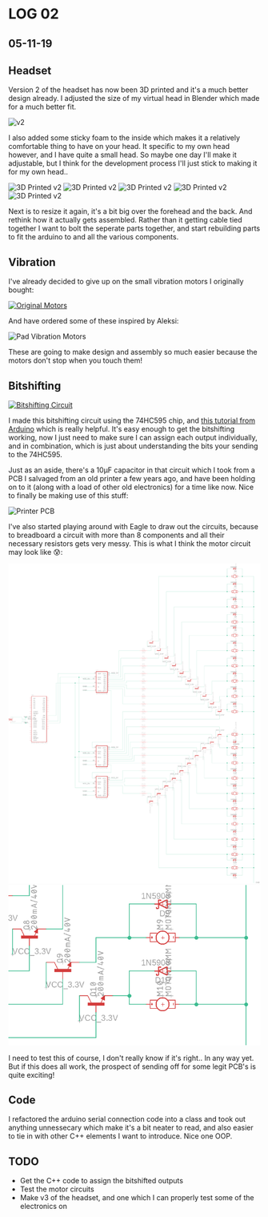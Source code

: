 # LOG 02
## 05-11-19

## Headset

Version 2 of the headset has now been 3D printed and it's a much better design already. I adjusted the size of my virtual head in Blender which made for a much better fit.

![v2](https://live.staticflickr.com/65535/49007974917_ba2cc209d0_c.jpg)

I also added some sticky foam to the inside which makes it a relatively comfortable thing to have on your head. It specific to my own head however, and I have quite a small head. So maybe one day I'll make it adjustable, but I think for the development process I'll just stick to making it for my own head..

![3D Printed v2](https://live.staticflickr.com/65535/49020597638_d256fd494d_c.jpg)
![3D Printed v2](https://live.staticflickr.com/65535/49021322592_3f211ea921_c.jpg)
![3D Printed v2](https://live.staticflickr.com/65535/49020597333_0b82232eef_c.jpg)
![3D Printed v2](https://live.staticflickr.com/65535/49020597348_3680d56225_c.jpg)
![3D Printed v2](https://live.staticflickr.com/65535/49021322332_a368043932_c.jpg)

Next is to resize it again, it's a bit big over the forehead and the back. And rethink how it actually gets assembled. Rather than it getting cable tied together I want to bolt the seperate parts together, and start rebuilding parts to fit the arduino to and all the various components.

## Vibration

I've already decided to give up on the small vibration motors I originally bought:

[![Original Motors](https://img.youtube.com/vi/K3GfDls8FJs/0.jpg)](https://www.youtube.com/watch?v=K3GfDls8FJs)

And have ordered some of these inspired by Aleksi:

![Pad Vibration Motors](https://i.ebayimg.com/images/g/jBcAAOSwvTpaHGHU/s-l500.jpg)

These are going to make design and assembly so much easier because the motors don't stop when you touch them!

## Bitshifting

[![Bitshifting Circuit](https://img.youtube.com/vi/YnUji_EFXYY/0.jpg)](https://www.youtube.com/watch?v=YnUji_EFXYY)

I made this bitshifting circuit using the 74HC595 chip, and [this tutorial from Arduino](https://www.arduino.cc/en/Tutorial/ShiftOut) which is really helpful. It's easy enough to get the bitshifting working, now I just need to make sure I can assign each output individually, and in combination, which is just about understanding the bits your sending to the 74HC595.

Just as an aside, there's a 10µF capacitor in that circuit which I took from a PCB I salvaged from an old printer a few years ago, and have been holding on to it (along with a load of other old electronics) for a time like now. Nice to finally be making use of this stuff:

![Printer PCB](https://live.staticflickr.com/65535/49020597778_a0fa9d8717_c.jpg)

I've also started playing around with Eagle to draw out the circuits, because to breadboard a circuit with more than 8 components and all their necessary resistors gets very messy. This is what I think the motor circuit may look like :cold_sweat::

![Motor Circuit](/project/img/two_bitshift.png)
![Motor Circuit Closeup on Motors](/project/img/two_bitshift_motors.png)

I need to test this of course, I don't really know if it's right.. In any way yet. But if this does all work, the prospect of sending off for some legit PCB's is quite exciting!

## Code

I refactored the arduino serial connection code into a class and took out anything unnessecary which make it's a bit neater to read, and also easier to tie in with other C++ elements I want to introduce. Nice one OOP.

## TODO

* Get the C++ code to assign the bitshifted outputs
* Test the motor circuits
* Make v3 of the headset, and one which I can properly test some of the electronics on

